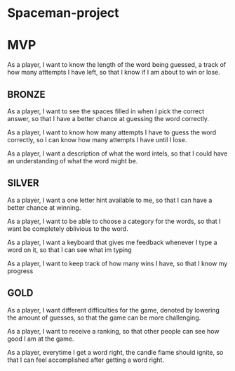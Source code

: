 # Spaceman-project

# MVP
As a player, I want to know the length of the word being guessed, a track of how many atttempts I have left, so that I know if I am about to win or lose.

## BRONZE

As a player, I want to see the spaces filled in when I pick the correct answer, so that I have a better chance at guessing the word correctly.

As a player, I want to know how many attempts I have to guess the word correctly, so I can know how many attempts I have until I lose.

As a player, I want a description of what the word intels, so that I could have an understanding of what the word might be.

## SILVER

As a player, I want a one letter hint available to me, so that I can have a better chance at winning.

As a player, I want to be able to choose a category for the words, so that I want be completely oblivious to the word.

As a player, I want a keyboard that gives me feedback whenever I type a word on it, so that I can see what im typing

As a player, I want to keep track of how many wins I have, so that I know my progress

## GOLD

As a player, I want different difficulties for the game, denoted by lowering the amount of guesses, so that the game can be more challenging.

As a player, I want to receive a ranking, so that other people can see how good I am at the game.

As a player, everytime I get a word right, the candle flame should ignite, so that I can feel accomplished after getting a word right.
